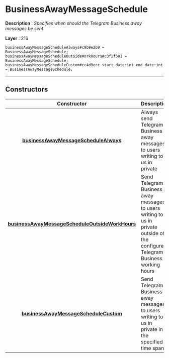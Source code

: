 # BusinessAwayMessageSchedule

**Description** : *Specifies when should the Telegram Business away messages be sent*

**Layer** : 216

```tl
businessAwayMessageScheduleAlways#c9b9e2b9 = BusinessAwayMessageSchedule;
businessAwayMessageScheduleOutsideWorkHours#c3f2f501 = BusinessAwayMessageSchedule;
businessAwayMessageScheduleCustom#cc4d9ecc start_date:int end_date:int = BusinessAwayMessageSchedule;
```

---

## Constructors

| Constructor | Description |
| :---: | :--- |
| [**businessAwayMessageScheduleAlways**](constructor/businessAwayMessageScheduleAlways) | Always send Telegram Business away messages to users writing to us in private |
| [**businessAwayMessageScheduleOutsideWorkHours**](constructor/businessAwayMessageScheduleOutsideWorkHours) | Send Telegram Business away messages to users writing to us in private outside of the configured Telegram Business working hours |
| [**businessAwayMessageScheduleCustom**](constructor/businessAwayMessageScheduleCustom) | Send Telegram Business away messages to users writing to us in private in the specified time span |
